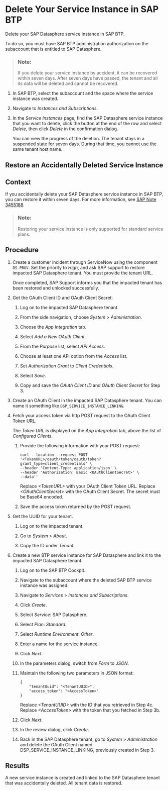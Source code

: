 <!-- loio2665ce1e83314dd396cea0b88ed5af40 -->

# Delete Your Service Instance in SAP BTP

Delete your SAP Datasphere service instance in SAP BTP.

To do so, you must have SAP BTP administration authorization on the subaccount that is entitled to SAP Datasphere.

> ### Note:  
> If you delete your service instance by accident, it can be recovered within seven days. After seven days have passed, the tenant and all its data will be deleted and cannot be recovered.

1.  In SAP BTP, select the subaccount and the space where the service instance was created.

2.  Navigate to *Instances and Subscriptions*.

3.  In the *Service Instances* page, find the SAP Datasphere service instance that you want to delete, click the button at the end of the row and select *Delete*, then click *Delete* in the confirmation dialog.

    You can view the progress of the deletion. The tenant stays in a suspended state for seven days. During that time, you cannot use the same tenant host name.


<a name="task_rzb_xhw_cbc"/>

<!-- task\_rzb\_xhw\_cbc -->

## Restore an Accidentally Deleted Service Instance



<a name="task_rzb_xhw_cbc__context_njz_b3w_cbc"/>

## Context

If you accidentally delete your SAP Datasphere service instance in SAP BTP, you can restore it within seven days. For more information, see [SAP Note 3455188](https://me.sap.com/notes/3455188).

> ### Note:  
> Restoring your service instance is only supported for standard service plans.



<a name="task_rzb_xhw_cbc__steps_j4s_pjw_cbc"/>

## Procedure

1.  Create a customer incident through ServiceNow using the component `DS-PROV`. Set the priority to *High*, and ask SAP support to restore impacted SAP Datasphere tenant. You must provide the tenant URL.

    Once completed, SAP Support informs you that the impacted tenant has been restored and unlocked successfully.

2.  Get the OAuth Client ID and OAuth Client Secret:

    1.  Log on to the impacted SAP Datasphere tenant.

    2.  From the side navigation, choose *System* \> *Administration*.

    3.  Choose the *App Integration* tab.

    4.  Select *Add a New OAuth Client*.

    5.  From the *Purpose* list, select *API Access*.

    6.  Choose at least one API option from the *Access* list.

    7.  Set *Authorization Grant* to *Client Credentials*.

    8.  Select *Save*.

    9.  Copy and save the *OAuth Client ID* and *OAuth Client Secret* for Step 3.


3.  Create an OAuth Client in the impacted SAP Datasphere tenant. You can name it something like `DSP_SERVICE_INSTANCE_LINKING`.

4.  Fetch your access token via http POST request to the OAuth Client Token URL.

    The *Token URL* is displayed on the *App Integration* tab, above the list of *Configured Clients*.

    1.  Provide the following information with your POST request:

        ```
        curl --location --request POST '<TokenURL>/oauth/token/oauth/token?grant_type=client_credentials' \
        --header 'Content-Type: application/json' \
        --header 'Authorization: Basic <OAuthClientSecret>' \
        --data''
        ```

        Replace *<TokenURL\>* with your OAuth Client Token URL. Replace *<OAuthClientSecret\>* with the OAuth Client Secret. The secret must be Base64 encoded.

    2.  Save the access token returned by the POST request.


5.  Get the UUID for your tenant.

    1.  Log on to the impacted tenant.

    2.  Go to *System* \> *About*.

    3.  Copy the ID under *Tenant*.


6.  Create a new BTP service instance for SAP Datasphere and link it to the impacted SAP Datasphere tenant.

    1.  Log on to the SAP BTP Cockpit.

    2.  Navigate to the subaccount where the deleted SAP BTP service instance was assigned.

    3.  Navigate to *Services* \> *Instances and Subscriptions*.

    4.  Click *Create*.

    5.  Select *Service*: SAP Datasphere.

    6.  Select *Plan*: *Standard*.

    7.  Select *Runtime Environment*: *Other*.

    8.  Enter a name for the service instance.

    9.  Click *Next*.

    10. In the parameters dialog, switch from *Form* to *JSON*.

    11. Maintain the following two parameters in JSON format:

        ```
        {
            "tenantUuid": "<TenantUUID>",
            "access_token": "<AccessToken>"
        }
        ```

        Replace *<TenantUUID\>* with the ID that you retrieved in Step 4c. Replace *<AccessToken\>* with the token that you fetched in Step 3b.

    12. Click *Next*.

    13. In the review dialog, click *Create*.

    14. Back in the SAP Datasphere tenant, go to *System* \> *Administration* and delete the OAuth Client named DSP\_SERVICE\_INSTANCE\_LINKING, previously created in Step 3.





<a name="task_rzb_xhw_cbc__result_scl_xrw_cbc"/>

## Results

A new service instance is created and linked to the SAP Datasphere tenant that was accidentally deleted. All tenant data is restored.

